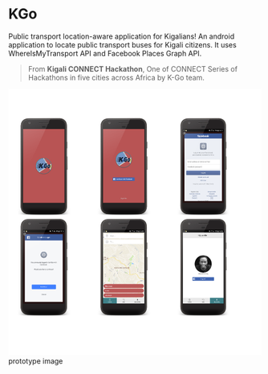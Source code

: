 # **KGo**

Public transport location-aware application for Kigalians! An android application to locate public transport buses for Kigali citizens. It uses WhereIsMyTransport API and Facebook Places Graph API.

 

> From **Kigali CONNECT Hackathon**, One of CONNECT Series of Hackathons in five cities across Africa by K-Go team.  

![](./WMTPApiHackathon.png) prototype image
